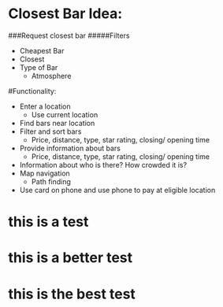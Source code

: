 # Closest Bar Idea:

###Request closest bar
#####Filters
- Cheapest Bar
- Closest
- Type of Bar
  - Atmosphere
  
  
#Functionality:
- Enter a location
  - Use current location
- Find bars near location
- Filter and sort bars
  - Price, distance, type, star rating, closing/ opening time
- Provide information about bars
  - Price, distance, type, star rating, closing/ opening time
- Information about who is there? How crowded it is?
- Map navigation
  - Path finding
- Use card on phone and use phone to pay at eligible location

# this is a test
# this is a better test
# this is the best test
